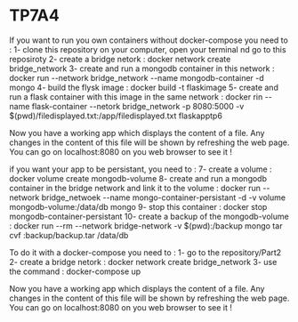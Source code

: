 # TP7A4

If you want to run you own containers without docker-compose you need to : 
1- clone this repository on your computer, open your terminal nd go to this reposiroty 
2- create a bridge netork : docker network create bridge_network
3- create and run a mongodb container in this network : docker run --network bridge_network --name mongodb-container -d mongo
4- build the flysk image : docker build -t flaskimage
5- create and run a flask container with this image in the same network : docker rin --name flask-container --netork bridge_network -p 8080:5000 -v $(pwd)/filedisplayed.txt:/app/filedisplayed.txt flaskapptp6

Now you have a working app which displays the content of a file. Any changes in the content of this file will be shown by refreshing the web page. You can go on localhost:8080 on you web browser to see it !

if you want your app to be persistant, you need to : 
7- create a volume : docker volume create mongodb-volume
8- create and run a mongodb container in the bridge network and link it to the volume : docker run --network bridge_netwoek --name mongo-container-persistant -d -v volume mongodb-volume:/data/db mongo
9- stop this container : docker stop mongodb-container-persistant
10- create a backup of the mongodb-volume : docker run --rm --network bridge-network -v $(pwd):/backup mongo tar cvf :backup/backup.tar /data/db


To do it with a docker-compose you need to :
1- go to the repository/Part2
2- create a bridge netork : docker network create bridge_network
3- use the command : docker-compose up

Now you have a working app which displays the content of a file. Any changes in the content of this file will be shown by refreshing the web page. You can go on localhost:8080 on you web browser to see it !